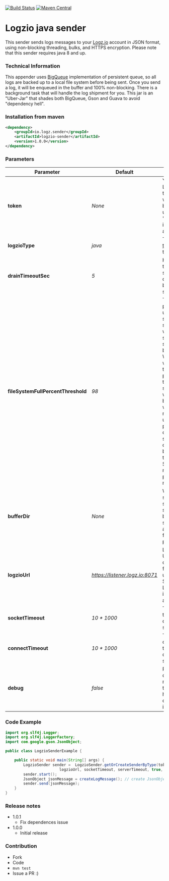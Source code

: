 [![Build Status](https://travis-ci.org/logzio/logzio-java-sender.svg?branch=master)](https://travis-ci.org/logzio/logzio-java-sender)
[![Maven Central](https://maven-badges.herokuapp.com/maven-central/io.logz.sender/logzio-sender/badge.svg)](http://mvnrepository.com/artifact/io.logz.sender/logzio-sender)

# Logzio java sender
This sender sends logs messages to your [Logz.io](http://logz.io) account in JSON format, using non-blocking threading, bulks, and HTTPS encryption. Please note that this sender requires java 8 and up.

### Technical Information
This appender uses [BigQueue](https://github.com/bulldog2011/bigqueue) implementation of persistent queue, so all logs are backed up to a local file system before being sent. Once you send a log, it will be enqueued in the buffer and 100% non-blocking. There is a background task that will handle the log shipment for you. This jar is an "Uber-Jar" that shades both BigQueue, Gson and Guava to avoid "dependency hell".

### Installation from maven
```xml
<dependency>
    <groupId>io.logz.sender</groupId>
    <artifactId>logzio-sender</artifactId>
    <version>1.0.0</version>
</dependency>
```


### Parameters
| Parameter          | Default                              | Explained  |
| ------------------ | ------------------------------------ | ----- |
| **token**              | *None*                                 | Your Logz.io token, which can be found under "settings" in your account.
| **logzioType**               | *java*                                 | The [log type](http://support.logz.io/support/solutions/articles/6000103063-what-is-type-) for that sender |
| **drainTimeoutSec**       | *5*                                    | How often the sender should drain the buffer (in seconds) |
| **fileSystemFullPercentThreshold** | *98*                                   | The percent of used file system space at which the sender will stop buffering. When we will reach that percentage, the file system in which the buffer rests will drop all new logs until the percentage of used space drops below that threshold. Set to -1 to never stop processing new logs |
| **bufferDir**          | *None*                                   | Where the sender should store the buffer. It should be at least one folder in path.|
| **logzioUrl**          | *https://listener.logz.io:8071*           | Logz.io URL, that can be found under "Log Shipping -> Libraries" in your account.
| **socketTimeout**       | *10 * 1000*                                    | The socket timeout during log shipment |
| **connectTimeout**       | *10 * 1000*                                    | The connection timeout during log shipment |
| **debug**       | *false*                                    | Print some debug messages to stdout to help to diagnose issues |


### Code Example
```java
import org.slf4j.Logger;
import org.slf4j.LoggerFactory;
import com.google.gson.JsonObject;

public class LogzioSenderExample {

    public static void main(String[] args) {
        LogzioSender sender =  LogzioSender.getOrCreateSenderByType(token, logzioType, drainTimeoutSec,fileSystemFullPercentThreshold, bufferDir,
                        logzioUrl, socketTimeout, serverTimeout, true, new LogzioStatusReporter(){/*implement simple interface for logging sender logging */}, Executors.newScheduledThreadPool(2),30);
        sender.start();
        JsonObject jsonMessage = createLogMessage(); // create JsonObject to send to logz.io
        sender.send(jsonMessage);
    }
}
```



### Release notes
 - 1.0.1
   - Fix dependences issue
 - 1.0.0
   - Initial release
   

### Contribution
 - Fork
 - Code
 - ```mvn test```
 - Issue a PR :)
